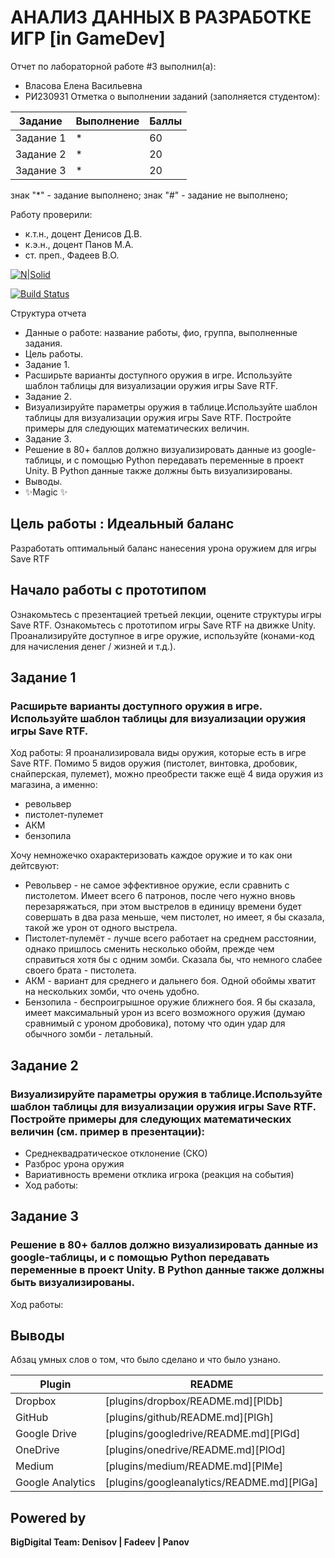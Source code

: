 # АНАЛИЗ ДАННЫХ В РАЗРАБОТКЕ ИГР [in GameDev]
Отчет по лабораторной работе #3 выполнил(а):
- Власова Елена Васильевна
- РИ230931
Отметка о выполнении заданий (заполняется студентом):

| Задание | Выполнение | Баллы |
| ------ | ------ | ------ |
| Задание 1 | * | 60 |
| Задание 2 | * | 20 |
| Задание 3 | * | 20 |

знак "*" - задание выполнено; знак "#" - задание не выполнено;

Работу проверили:
- к.т.н., доцент Денисов Д.В.
- к.э.н., доцент Панов М.А.
- ст. преп., Фадеев В.О.

[![N|Solid](https://cldup.com/dTxpPi9lDf.thumb.png)](https://nodesource.com/products/nsolid)

[![Build Status](https://travis-ci.org/joemccann/dillinger.svg?branch=master)](https://travis-ci.org/joemccann/dillinger)

Структура отчета

- Данные о работе: название работы, фио, группа, выполненные задания.
- Цель работы.
- Задание 1.
- Расширьте варианты доступного оружия в игре. Используйте шаблон таблицы для визуализации оружия игры Save RTF.
- Задание 2.
- Визуализируйте параметры оружия в таблице.Используйте шаблон таблицы для визуализации оружия игры Save RTF. Постройте примеры для следующих математических величин.
- Задание 3.
- Решение в 80+ баллов должно визуализировать данные из google-таблицы, и с помощью Python передавать переменные в проект Unity. В Python данные также должны быть визуализированы.
- Выводы.
- ✨Magic ✨

## Цель работы : Идеальный баланс
Разработать оптимальный баланс нанесения урона оружием для игры Save RTF

## Начало работы с прототипом
Ознакомьтесь с презентацией третьей лекции, оцените структуры игры Save RTF. Ознакомьтесь с прототипом игры Save RTF на движке Unity. Проанализируйте доступное в игре оружие, используйте (конами-код для начисления денег / жизней и т.д.).

## Задание 1
### Расширьте варианты доступного оружия в игре. Используйте шаблон таблицы для визуализации оружия игры Save RTF.
Ход работы:
Я проанализировала виды оружия, которые есть в игре Save RTF. Помимо 5 видов оружия (пистолет, винтовка, дробовик, снайперская, пулемет), можно преобрести также ещё 4 вида оружия из магазина, а именно:
- револьвер
- пистолет-пулемет
- АКМ
- бензопила
  
Хочу немножечко охарактеризовать каждое оружие и то как они дейтсвуют:

- Револьвер - не самое эффективное оружие, если сравнить с пистолетом. Имеет всего 6 патронов, после чего нужно вновь перезаряжаться, при этом выстрелов в единицу времени будет совершать в два раза меньше, чем пистолет, но имеет, я бы сказала, такой же урон от одного выстрела.
- Пистолет-пулемёт - лучше всего работает на среднем расстоянии, однако пришлось сменить несколько обойм, прежде чем справиться хотя бы с одним зомби. Сказала бы, что немного слабее своего брата - пистолета.
- АКМ - вариант для среднего и дальнего боя. Одной обоймы хватит на нескольких зомби, что очень удобно.
- Бензопила - беспроигрышное оружие ближнего боя. Я бы сказала, имеет максимальный урон из всего возможного оружия (думаю сравнимый с уроном дробовика), потому что один удар для обычного зомби - летальный.

## Задание 2
### Визуализируйте параметры оружия в таблице.Используйте шаблон таблицы для визуализации оружия игры Save RTF. Постройте примеры для следующих математических величин (см. пример в презентации):
- Среднеквадратическое отклонение (СКО)
- Разброс урона оружия
- Вариативность времени отклика игрока (реакция на события)
- Ход работы:



## Задание 3
### Решение в 80+ баллов должно визуализировать данные из google-таблицы, и с помощью Python передавать переменные в проект Unity. В Python данные также должны быть визуализированы.
Ход работы:


## Выводы

Абзац умных слов о том, что было сделано и что было узнано.

| Plugin | README |
| ------ | ------ |
| Dropbox | [plugins/dropbox/README.md][PlDb] |
| GitHub | [plugins/github/README.md][PlGh] |
| Google Drive | [plugins/googledrive/README.md][PlGd] |
| OneDrive | [plugins/onedrive/README.md][PlOd] |
| Medium | [plugins/medium/README.md][PlMe] |
| Google Analytics | [plugins/googleanalytics/README.md][PlGa] |

## Powered by

**BigDigital Team: Denisov | Fadeev | Panov**
